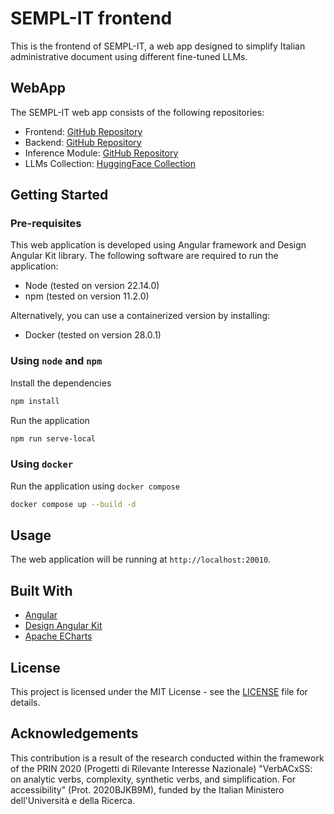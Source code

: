 # SEMPL-IT frontend
This is the frontend of SEMPL-IT, a web app designed to simplify Italian administrative document using different fine-tuned LLMs.

## WebApp
The SEMPL-IT web app consists of the following repositories:
- Frontend: [GitHub Repository](https://github.com/VerbACxSS/semp-it-frontend)
- Backend: [GitHub Repository](https://github.com/VerbACxSS/semp-it-backend)
- Inference Module: [GitHub Repository](https://github.com/VerbACxSS/semp-it-intefence)
- LLMs Collection: [HuggingFace Collection](https://huggingface.co/collections/VerbACxSS/sempl-it-v2-awq-67d362ffc5d1d83603d05b3f)

## Getting Started
### Pre-requisites
This web application is developed using Angular framework and Design Angular Kit library. The following software are required to run the application:
* Node (tested on version 22.14.0)
* npm (tested on version 11.2.0)

Alternatively, you can use a containerized version by installing:
* Docker (tested on version 28.0.1)

### Using `node` and `npm`
Install the dependencies
```sh
npm install
```

Run the application
```sh
npm run serve-local
```

### Using `docker`
Run the application using `docker compose`
```sh
docker compose up --build -d
```

## Usage
The web application will be running at `http://localhost:20010`.

## Built With
* [Angular](https://angular.io/)
* [Design Angular Kit](https://github.com/italia/design-angular-kit/)
* [Apache ECharts](https://echarts.apache.org/en/index.html)

## License
This project is licensed under the MIT License - see the [LICENSE](LICENSE) file for details.

## Acknowledgements
This contribution is a result of the research conducted within the framework of the PRIN 2020 (Progetti di Rilevante Interesse Nazionale) "VerbACxSS: on analytic verbs, complexity, synthetic verbs, and simplification. For accessibility" (Prot. 2020BJKB9M), funded by the Italian Ministero dell'Università e della Ricerca.
